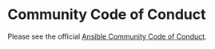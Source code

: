 # Community Code of Conduct

Please see the official [Ansible Community Code of Conduct](https://docs.ansible.com/ansible/latest/community/code_of_conduct.html).

